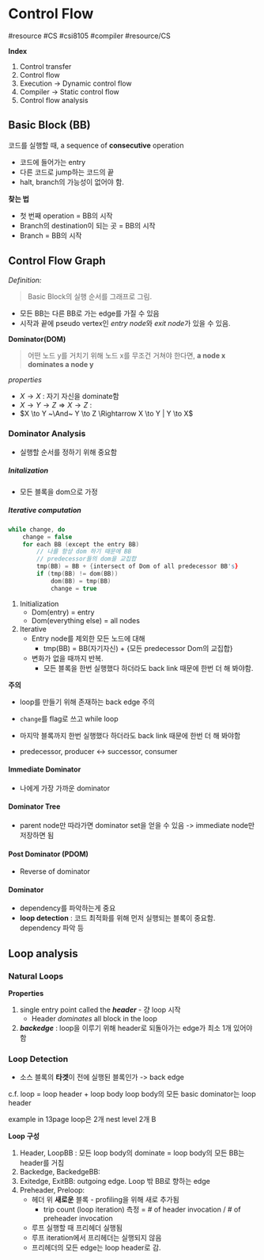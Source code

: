 # Control Flow
#resource #CS #csi8105 #compiler #resource/CS 

**Index**
1. Control transfer
2. Control flow
3. Execution -> Dynamic control flow
4. Compiler -> Static control flow
5. Control flow analysis

## Basic Block (BB)

코드를 실행할 때, a sequence of **consecutive** operation
- 코드에 들어가는 entry
- 다른 코드로 jump하는 코드의 끝
- halt, branch의 가능성이 없어야 함.

**찾는 법**
- 첫 번째 operation = BB의 시작
- Branch의 destination이 되는 곳 = BB의 시작
- Branch = BB의 시작
## Control Flow Graph

*Definition:*
> Basic Block의 실행 순서를 그래프로 그림.

- 모든 BB는 다른 BB로 가는 edge를 가질 수 있음
- 시작과 끝에 pseudo vertex인 *entry node*와 *exit node*가 있을 수 있음.

**Dominator(DOM)**
> 어떤 노드 y를 거치기 위해 노드 x를 무조건 거쳐야 한다면, **a node x dominates a node y**

*properties*
- $X \to X$ : 자기 자신을 dominate함
- $X \to Y \to Z \Rightarrow X \to Z$ :
- $X \to Y ~\And~ Y \to Z \Rightarrow X \to Y | Y \to X$

### Dominator Analysis
- 실행할 순서를 정하기 위해 중요함

##### Initalization
- 모든 블록을 dom으로 가정
##### Iterative computation
```c
while change, do
	change = false
	for each BB (except the entry BB)
		// 나를 항상 dom 하기 때문에 BB
		// predecessor들의 dom을 교집합 
		tmp(BB) = BB + {intersect of Dom of all predecessor BB's}
		if (tmp(BB) != dom(BB))
			dom(BB) = tmp(BB)
			change = true
```

1. Initialization
	- Dom(entry) = entry 
	- Dom(everything else) = all nodes
2. Iterative
	- Entry node를 제외한 모든 노드에 대해 
		- tmp(BB) = BB(자기자신) + {모든 predecessor Dom의 교집합}
	- 변화가 없을 때까지 반복.
		- 모든 블록을 한번 실행했다 하더라도 back link 때문에 한번 더 해 봐야함.

**주의**
- loop를 만들기 위해 존재하는 back edge  주의

- `change`를 flag로 쓰고 while loop
- 마지막 블록까지 한번 실행했다 하더라도 back link 때문에 한번 더 해 봐야함
- predecessor, producer <-> successor, consumer 

#### Immediate Dominator

- 나에게 가장 가까운 dominator

#### Dominator Tree

- parent node만 따라가면 dominator set을 얻을 수 있음 -> immediate node만 저장하면 됨

#### Post Dominator (PDOM)

- Reverse of dominator


#### Dominator 

- dependency를 파악하는게 중요
- **loop detection** : 코드 최적화를 위해 먼저 실행되는 블록이 중요함. dependency 파악 등

## Loop analysis

### Natural Loops

**Properties**

1. single entry point called the ***header*** - 걍 loop 시작
	- Header *dominates* all block in the loop
2.  ***backedge*** : loop을 이루기 위해 header로 되돌아가는 edge가 최소 1개 있어야 함

### Loop Detection

-  소스 블록의 **타겟**이 전에 실행된 블록인가 -> back edge

c.f. loop = loop header + loop body
loop body의 모든 basic dominator는 loop header

example in 13page
loop은 2개
nest level 2개
B

**Loop 구성**
1. Header, LoopBB : 모든 loop body의 dominate = loop body의 모든 BB는 header를 거침
2. Backedge, BackedgeBB: 
3. Exitedge, ExitBB: outgoing edge. Loop 밖 BB로 향하는 edge
4. Preheader, Preloop: 
	- 헤더 위 **새로운** 블록 - profiling을 위해 새로 추가됨
		- trip count (loop iteration) 측정 = # of header invocation / # of preheader invocation
	- 루프 실행할 때 프리헤더 실행됨
	- 루프 iteration에서 프리헤더는 실행되지 않음
	- 프리헤더의 모든 edge는 loop header로 감.

